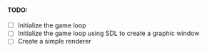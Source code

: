 #### TODO:
- [ ] Initialize the game loop
- [ ] Initialize the game loop using SDL to create a graphic window
- [ ] Create a simple renderer